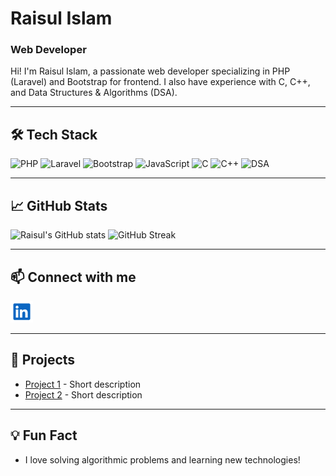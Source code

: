 # Raisul Islam

### Web Developer

Hi! I'm Raisul Islam, a passionate web developer specializing in PHP (Laravel) and Bootstrap for frontend. I also have experience with C, C++, and Data Structures & Algorithms (DSA).

----







## 🛠️ Tech Stack

![PHP](https://img.shields.io/badge/-PHP-777BB4?style=flat&logo=php&logoColor=white)
![Laravel](https://img.shields.io/badge/-Laravel-FF2D20?style=flat&logo=laravel&logoColor=white)
![Bootstrap](https://img.shields.io/badge/-Bootstrap-563D7C?style=flat&logo=bootstrap&logoColor=white)
![JavaScript](https://img.shields.io/badge/-JavaScript-F7DF1E?style=flat&logo=javascript&logoColor=black)
![C](https://img.shields.io/badge/-C-00599C?style=flat&logo=c&logoColor=white)
![C++](https://img.shields.io/badge/-C++-00599C?style=flat&logo=c%2B%2B&logoColor=white)
![DSA](https://img.shields.io/badge/-DSA-FFA500?style=flat)

---

## 📈 GitHub Stats

![Raisul's GitHub stats](https://github-readme-stats.vercel.app/api?username=raisul-islam&show_icons=true&theme=radical)
![GitHub Streak](https://streak-stats.demolab.com?user=raisul-islam&theme=radical)

---

## 📫 Connect with me

<a href="https://www.linkedin.com/in/raisul-islam-0a22b328b/">
  <img title="LinkedIn" alt="LinkedIn Icon" src="assets/linkedin.svg" width="36px" height="35px">
</a>

---

## 🚀 Projects

- [Project 1](#) - Short description
- [Project 2](#) - Short description

---

## 💡 Fun Fact

- I love solving algorithmic problems and learning new technologies!







